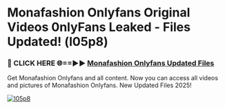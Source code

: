 # Monafashion Onlyfans Original Videos 0nlyFans Leaked - Files Updated! (l05p8)

<h3>🔴 CLICK HERE 🌐==►► <a href="https://tinyurl.com/2m67pmp6" rel="nofollow">Monafashion Onlyfans Updated Files</a></h3>

Get Monafashion Onlyfans and all content. Now you can access all videos and pictures of Monafashion Onlyfans. New Updated Files 2025!

[![l05p8](https://i.imgur.com/H4QAA4z.gif)](https://tinyurl.com/2m67pmp6)